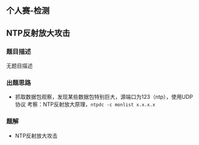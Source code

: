## 个人赛-检测

## NTP反射放大攻击


### 题目描述

无题目描述

### 出题思路

 * 抓取数据包观察，发现某些数据包特别巨大，源端口为123（ntp），使用UDP协议
考察：NTP反射放大原理，`ntpdc -c monlist x.x.x.x`


### 题解

 * NTP反射放大攻击
